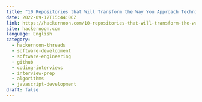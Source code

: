 ```yaml
---
title: "10 Repositories that Will Transform the Way You Approach Technical Interviews"
date: 2022-09-12T15:44:06Z
link: https://hackernoon.com/10-repositories-that-will-transform-the-way-you-approach-technical-interviews?source=rss&utm_medium=RSS&utm_source=news.12bit.vn
site: hackernoon.com
language: English
category:
  - hackernoon-threads
  - software-development
  - software-engineering
  - github
  - coding-interviews
  - interview-prep
  - algorithms
  - javascript-development
draft: false
---
```

